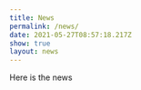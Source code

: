 ```yaml
---
title: News
permalink: /news/
date: 2021-05-27T08:57:18.217Z
show: true
layout: news
---
```

Here is the news